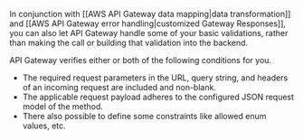 In conjunction with [[AWS API Gateway data mapping|data transformation]] and [[AWS API Gateway error handling|customized Gateway Responses]], you can also let API Gateway handle some of your basic validations, rather than making the call or building that validation into the backend. 

API Gateway verifies either or both of the following conditions for you.

- The required request parameters in the URL, query string, and headers of an incoming request are included and non-blank. 
- The applicable request payload adheres to the configured JSON request model of the method.
- There also possible to define some constraints like allowed enum values, etc.